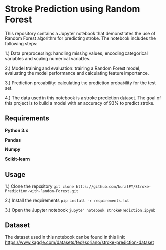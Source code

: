 # Stroke Prediction using Random Forest
This repository contains a Jupyter notebook that demonstrates the use of Random Forest algorithm for predicting stroke. The notebook includes the following steps:

1.) Data preprocessing: handling missing values, encoding categorical variables and scaling numerical variables.

2.) Model training and evaluation: training a Random Forest model, evaluating the model performance and calculating feature importance.

3.) Prediction probability: calculating the prediction probability for the test set.

4.) The data used in this notebook is a stroke prediction dataset. The goal of this project is to build a model with an accuracy of 93% to predict stroke.

## Requirements

**Python 3.x**

**Pandas**

**Numpy**

**Scikit-learn**

## Usage

1.) Clone the repository
`git clone https://github.com/kunalPY/Stroke-Prediction-with-Random-Forest.git`

2.) Install the requirements
`pip install -r requirements.txt`

3.) Open the Jupyter notebook
`jupyter notebook strokePrediction.ipynb`

## Dataset

The dataset used in this notebook can be found in this link: https://www.kaggle.com/datasets/fedesoriano/stroke-prediction-dataset




